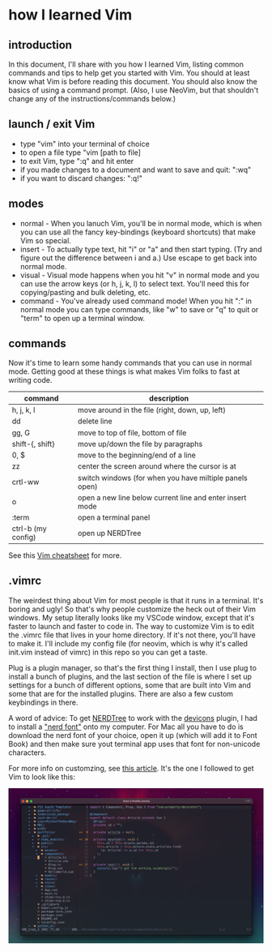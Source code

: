 # how I learned Vim

## introduction

In this document, I'll share with you how I learned Vim, listing common commands and tips to help get you started with Vim. You should at least know what Vim is before reading this document. You should also know the basics of using a command prompt. (Also, I use NeoVim, but that shouldn't change any of the instructions/commands below.)

## launch / exit Vim
- type "vim" into your terminal of choice
- to open a file type "vim [path to file]
- to exit Vim, type ":q" and hit enter
- if you made changes to a document and want to save and quit: ":wq"
- if you want to discard changes: ":q!"

## modes

- normal - When you lanuch Vim, you'll be in normal mode, which is when you can use all the fancy key-bindings (keyboard shortcuts) that make Vim so special.
- insert - To actually type text, hit "i" or "a" and then start typing. (Try and figure out the difference between i and a.) Use escape to get back into normal mode.
- visual - Visual mode happens when you hit "v" in normal mode and you can use the arrow keys (or h, j, k, l) to select text. You'll need this for copying/pasting and bulk deleting, etc.
- command - You've already used command mode! When you hit ":" in normal mode you can type commands, like "w" to save or "q" to quit or "term" to open up a terminal window.

## commands

Now it's time to learn some handy commands that you can use in normal mode. Getting good at these things is what makes Vim folks to fast at writing code.

| command             | description                                               |
| ------------------- | --------------------------------------------------------- |
| h, j, k, l          | move around in the file (right, down, up, left)           |
| dd   | delete line        |
| gg, G               | move to top of file, bottom of file                       |
| shift-{, shift}     | move up/down the file by paragraphs                       |
| 0, $                | move to the beginning/end of a line                       |
| zz                  | center the screen around where the cursor is at           |
| crtl-ww             | switch windows (for when you have miltiple panels open)   |
| o                   | open a new line below current line and enter insert mode  |
| :term               | open a terminal panel                                     |
| ctrl-b (my config)  | open up NERDTree                                          |

See this [Vim cheatsheet](https://vim.rtorr.com/) for more.

## .vimrc

The weirdest thing about Vim for most people is that it runs in a terminal. It's boring and ugly! So that's why people customize the heck out of their Vim windows. My setup literally looks like my VSCode window, except that it's faster to launch and faster to code in. The way to customize Vim is to edit the .vimrc file that lives in your home directory. If it's not there, you'll have to make it. I'll include my config file (for neovim, which is why it's called init.vim instead of vimrc) in this repo so you can get a taste.

Plug is a plugin manager, so that's the first thing I install, then I use plug to install a bunch of plugins, and the last section of the file is where I set up settings for a bunch of different options, some that are built into Vim and some that are for the installed plugins. There are also a few custom keybindings in there.

A word of advice: To get [NERDTree](https://github.com/preservim/nerdtree) to work with the [devicons](https://github.com/ryanoasis/vim-devicons) plugin, I had to install a ["nerd font"](https://www.nerdfonts.com/) onto my computer. For Mac all you have to do is download the nerd font of your choice, open it up (which will add it to Font Book) and then make sure yout terminal app uses that font for non-unicode characters.

For more info on customzing, see [this article](). It's the one I followed to get Vim to look like this:

![my Neovim setup](screenshot.png)

